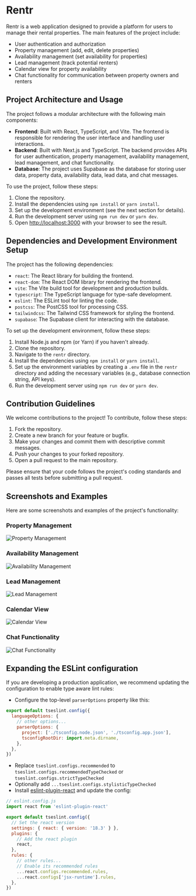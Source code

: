 # Rentr

Rentr is a web application designed to provide a platform for users to manage their rental properties. The main features of the project include:

- User authentication and authorization
- Property management (add, edit, delete properties)
- Availability management (set availability for properties)
- Lead management (track potential renters)
- Calendar view for property availability
- Chat functionality for communication between property owners and renters

## Project Architecture and Usage

The project follows a modular architecture with the following main components:

- **Frontend**: Built with React, TypeScript, and Vite. The frontend is responsible for rendering the user interface and handling user interactions.
- **Backend**: Built with Next.js and TypeScript. The backend provides APIs for user authentication, property management, availability management, lead management, and chat functionality.
- **Database**: The project uses Supabase as the database for storing user data, property data, availability data, lead data, and chat messages.

To use the project, follow these steps:

1. Clone the repository.
2. Install the dependencies using `npm install` or `yarn install`.
3. Set up the development environment (see the next section for details).
4. Run the development server using `npm run dev` or `yarn dev`.
5. Open [http://localhost:3000](http://localhost:3000) with your browser to see the result.

## Dependencies and Development Environment Setup

The project has the following dependencies:

- `react`: The React library for building the frontend.
- `react-dom`: The React DOM library for rendering the frontend.
- `vite`: The Vite build tool for development and production builds.
- `typescript`: The TypeScript language for type-safe development.
- `eslint`: The ESLint tool for linting the code.
- `postcss`: The PostCSS tool for processing CSS.
- `tailwindcss`: The Tailwind CSS framework for styling the frontend.
- `supabase`: The Supabase client for interacting with the database.

To set up the development environment, follow these steps:

1. Install Node.js and npm (or Yarn) if you haven't already.
2. Clone the repository.
3. Navigate to the `rentr` directory.
4. Install the dependencies using `npm install` or `yarn install`.
5. Set up the environment variables by creating a `.env` file in the `rentr` directory and adding the necessary variables (e.g., database connection string, API keys).
6. Run the development server using `npm run dev` or `yarn dev`.

## Contribution Guidelines

We welcome contributions to the project! To contribute, follow these steps:

1. Fork the repository.
2. Create a new branch for your feature or bugfix.
3. Make your changes and commit them with descriptive commit messages.
4. Push your changes to your forked repository.
5. Open a pull request to the main repository.

Please ensure that your code follows the project's coding standards and passes all tests before submitting a pull request.

## Screenshots and Examples

Here are some screenshots and examples of the project's functionality:

### Property Management

![Property Management](screenshots/property-management.png)

### Availability Management

![Availability Management](screenshots/availability-management.png)

### Lead Management

![Lead Management](screenshots/lead-management.png)

### Calendar View

![Calendar View](screenshots/calendar-view.png)

### Chat Functionality

![Chat Functionality](screenshots/chat-functionality.png)

## Expanding the ESLint configuration

If you are developing a production application, we recommend updating the configuration to enable type aware lint rules:

- Configure the top-level `parserOptions` property like this:

```js
export default tseslint.config({
  languageOptions: {
    // other options...
    parserOptions: {
      project: ['./tsconfig.node.json', './tsconfig.app.json'],
      tsconfigRootDir: import.meta.dirname,
    },
  },
})
```

- Replace `tseslint.configs.recommended` to `tseslint.configs.recommendedTypeChecked` or `tseslint.configs.strictTypeChecked`
- Optionally add `...tseslint.configs.stylisticTypeChecked`
- Install [eslint-plugin-react](https://github.com/jsx-eslint/eslint-plugin-react) and update the config:

```js
// eslint.config.js
import react from 'eslint-plugin-react'

export default tseslint.config({
  // Set the react version
  settings: { react: { version: '18.3' } },
  plugins: {
    // Add the react plugin
    react,
  },
  rules: {
    // other rules...
    // Enable its recommended rules
    ...react.configs.recommended.rules,
    ...react.configs['jsx-runtime'].rules,
  },
})
```
